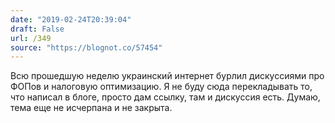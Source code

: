 ```yaml
---
date: "2019-02-24T20:39:04"
draft: False
url: /349
source: "https://blognot.co/57454"
---
```


Всю прошедшую неделю украинский интернет бурлил дискуссиями про ФОПов и налоговую оптимизацию. Я не буду сюда перекладывать то, что написал в блоге, просто дам ссылку, там и дискуссия есть. Думаю, тема еще не исчерпана и не закрыта.
